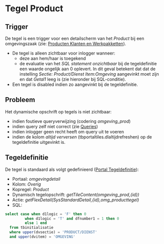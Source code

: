 # Tegel Product

## Trigger

De tegel is een trigger voor een detailscherm van het _Product_ bij een omgevingszaak (zie: [Producten Klanten en Werkpakketten](/docs/instellen_inrichten/producten_klanten_werkpakketten.md)).

- De tegel is alleen zichtbaar voor inlogger wanneer:
  - deze aan hem/haar is toegekend
  - de evaluatie van het _SQL statement onzichtbaar_ bij de tegeldefinitie een waarde ongelijk aan 0 oplevert. In dit geval betekent dat dat de instelling _Sectie: Product/Dienst Item:Omgeving_ aangevinkt moet zijn en dat _Getal1_ leeg is (zie hieronder bij SQL-conditie).
- Een tegel is disabled indien zo aangevinkt bij de tegeldefinitie.

## Probleem

Het dynamische opschrift op tegels is niet zichtbaar:

- indien foutieve queryverwijzing (codering _omgeving_prod_)
- indien query zelf niet correct (zie [Queries](/docs/instellen_inrichten/queries.md))
- indien inlogger geen recht heeft om query uit te voeren
- indien de kolom _altijd verversen_ (tbportaltiles.dlaltijdrefreshen) op de tegeldefinitie uitgevinkt is.

## Tegeldefinitie

De tegel is standaard als volgt gedefinieerd ([Portal Tegeldefinitie](/docs/instellen_inrichten/portaldefinitie/portal_tegel.md)):

- Portaal: _omgevingdetail_
- Kolom: _Overig_
- Kopregel: _Product_
- Dynamisch tegelopschrift: _getTileContent(omgeving_prod,{id})_
- Actie: _getFlexDetail(SysStandardDetail,{id},omg_producttegel)_
- SQL:

```sql
select case when d1logic = 'F' then 0
         when d1logic = 'T' and dfnumber1 = 1 then 0
         else 1 end
  from tbinitialisatie
  where upper(dvsectie) = 'PRODUCT/DIENST'
  and upper(dvitem) = 'OMGEVING'
```
